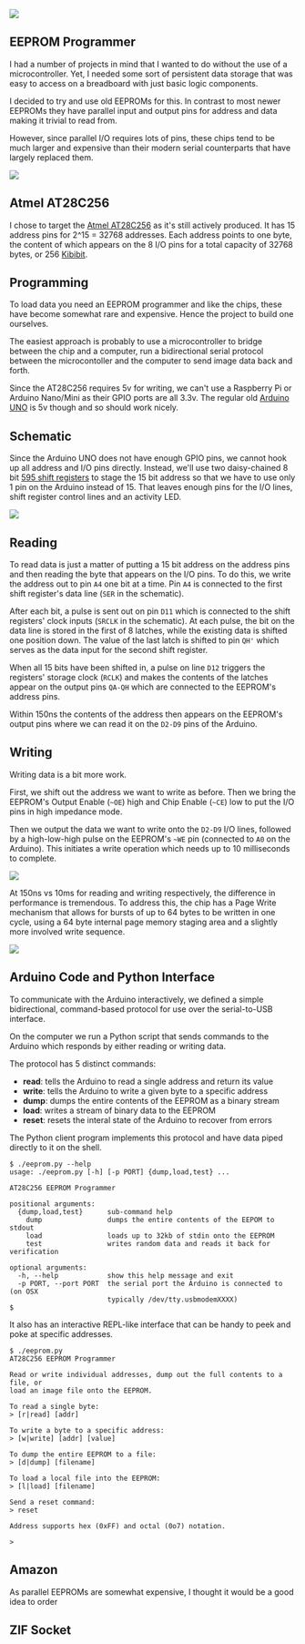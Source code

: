 ![](side_view.jpeg)

## EEPROM Programmer

I had a number of projects in mind that I wanted to do without the use of a
microcontroller. Yet, I needed some sort of persistent data storage
that was easy to access on a breadboard with just basic logic components.

I decided to try and use old EEPROMs for this. In contrast to most newer
EEPROMs they have parallel input and output pins for address and data making
it trivial to read from.

However, since parallel I/O requires lots of pins,
these chips tend to be much larger and expensive than their modern serial
counterparts that have largely replaced them.

![](eeproms.png)


## Atmel AT28C256

I chose to target the [Atmel AT28C256](https://www.microchip.com/wwwproducts/en/AT28C256)
as it's still actively produced. It has
15 address pins for 2^15 = 32768 addresses. Each address points to one byte,
the content of which appears on the 8 I/O pins for a total capacity of 32768
bytes, or 256 [Kibibit](https://en.wikipedia.org/wiki/Kibibit).


## Programming

To load data you need an EEPROM programmer and like the chips, these have
become somewhat rare and expensive. Hence the project to build one ourselves.

The easiest approach is probably to use a microcontroller to bridge between
the chip and a computer, run a bidirectional serial protocol between the
microcontoller and the computer to send image data back and forth.

Since the AT28C256 requires 5v for writing, we can't use a Raspberry Pi or
Arduino Nano/Mini as their GPIO ports are all 3.3v. The regular old
[Arduino UNO](https://store.arduino.cc/usa/arduino-uno-rev3) is 5v though and
so should work nicely.


## Schematic

Since the Arduino UNO does not have enough GPIO pins, we cannot hook up all
address and I/O pins directly. Instead, we'll use two daisy-chained 8 bit
[595 shift registers](https://assets.nexperia.com/documents/data-sheet/74HC_HCT595.pdf)
to stage the 15 bit address so that we have to use only 1 pin on the
Arduino instead of 15. That leaves enough pins for the I/O lines, shift
register control lines and an activity LED.

![](schematic.png)


## Reading

To read data is just a matter of putting a 15 bit address on the address pins
and then reading the byte that appears on the I/O pins. To do this, we write
the address out to pin `A4` one bit at a time. Pin `A4` is connected to the first
shift register's data line (`SER` in the schematic).

After each bit, a pulse is sent out on pin `D11` which is connected to the shift
registers' clock inputs (`SRCLK` in the schematic). At each pulse, the bit on
the data line is stored in the first of 8 latches, while the existing data is
shifted one position down. The value of the last latch is shifted to pin `QH'`
which serves as the data input for the second shift register.

When all 15 bits have been shifted in, a pulse on line `D12` triggers the
registers' storage clock (`RCLK`) and makes the contents of the latches appear
on the output pins `QA-QH` which are connected to the EEPROM's address pins.

Within 150ns the contents of the address then appears on the EEPROM's output
pins where we can read it on the `D2-D9` pins of the Arduino. 


## Writing

Writing data is a bit more work.

First, we shift out the address we want to write as before. Then we bring the
EEPROM's Output Enable (`~OE`) high and Chip Enable (`~CE`) low to put the I/O
pins in high impedance mode.

Then we output the data we want to write onto the `D2-D9` I/O lines, followed
by a high-low-high pulse on the EEPROM's `~WE` pin (connected to `A0` on the
Arduino). This initiates a write operation which needs up to 10 milliseconds to
complete.

![](write_waveform.png)

At 150ns vs 10ms for reading and writing respectively, the difference in
performance is tremendous. To address this, the chip has a Page Write mechanism
that allows for bursts of up to 64 bytes to be written in one cycle, using a
64 byte internal page memory staging area and a slightly more involved write
sequence.

![](breadboard.jpeg)


## Arduino Code and Python Interface

To communicate with the Arduino interactively, we defined a simple
bidirectional, command-based protocol for use over the serial-to-USB interface.

On the computer we run a Python script that sends commands to the Arduino which
responds by either reading or writing data.

The protocol has 5 distinct commands:

* **read**: tells the Arduino to read a single address and return its value
* **write**: tells the Arduino to write a given byte to a specific address
* **dump**: dumps the entire contents of the EEPROM as a binary stream
* **load**: writes a stream of binary data to the EEPROM
* **reset**: resets the interal state of the Arduino to recover from errors

The Python client program implements this protocol and have data piped directly
to it on the shell.

```text
$ ./eeprom.py --help
usage: ./eeprom.py [-h] [-p PORT] {dump,load,test} ...

AT28C256 EEPROM Programmer

positional arguments:
  {dump,load,test}      sub-command help
    dump                dumps the entire contents of the EEPOM to stdout
    load                loads up to 32kb of stdin onto the EEPROM
    test                writes random data and reads it back for verification

optional arguments:
  -h, --help            show this help message and exit
  -p PORT, --port PORT  the serial port the Arduino is connected to (on OSX
                        typically /dev/tty.usbmodemXXXX)
$
```

It also has an interactive REPL-like interface that can be handy to peek and
poke at specific addresses.

```text
$ ./eeprom.py 
AT28C256 EEPROM Programmer

Read or write individual addresses, dump out the full contents to a file, or
load an image file onto the EEPROM.

To read a single byte:
> [r|read] [addr]

To write a byte to a specific address:
> [w|write] [addr] [value]

To dump the entire EEPROM to a file:
> [d|dump] [filename]

To load a local file into the EEPROM:
> [l|load] [filename]

Send a reset command:
> reset

Address supports hex (0xFF) and octal (0o7) notation.

>
```

## Amazon

As parallel EEPROMs are somewhat expensive, I thought it would be a good idea
to order 


## ZIF Socket
